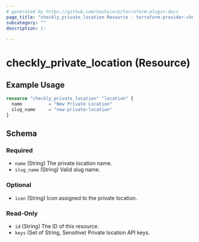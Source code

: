 ```yaml
---
# generated by https://github.com/hashicorp/terraform-plugin-docs
page_title: "checkly_private_location Resource - terraform-provider-checkly"
subcategory: ""
description: |-
  
---
```


# checkly_private_location (Resource)



## Example Usage

```terraform
resource "checkly_private_location" "location" {
  name          = "New Private Location"
  slug_name     = "new-private-location"
}
```

<!-- schema generated by tfplugindocs -->
## Schema

### Required

- `name` (String) The private location name.
- `slug_name` (String) Valid slug name.

### Optional

- `icon` (String) Icon assigned to the private location.

### Read-Only

- `id` (String) The ID of this resource.
- `keys` (Set of String, Sensitive) Private location API keys.
